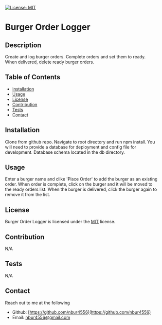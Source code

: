 
[![License: MIT](https://img.shields.io/badge/License-MIT-yellow.svg)](https://opensource.org/licenses/MIT)

# Burger Order Logger

## Description

Create and log burger orders. Complete orders and set them to ready. When delivered, delete ready burger orders.

## Table of Contents

* [Installation](#Installation)
* [Usage](#Usage)
* [License](#License)
* [Contribution](#Contribution)
* [Tests](#Tests)
* [Contact](#Contact)

## Installation

Clone from github repo. Navigate to root directory and run npm install. You will need to provide a database for deployment and config file for development. Database schema located in the db directory.

## Usage

Enter a burger name and clike 'Place Order' to add the burger as an existing order. When order is complete, click on the burger and it will be moved to the ready orders list. When the burger is delivered, click the burger again to remove it from the list.

## License

Burger Order Logger is licensed under the [MIT](https://opensource.org/licenses/MIT) license.

## Contribution

N/A

## Tests

N/A

## Contact

Reach out to me at the following

* Github: [https://github.com/nbur4556](https://github.com/nbur4556)
* Email: nbur4556@gmail.com
    